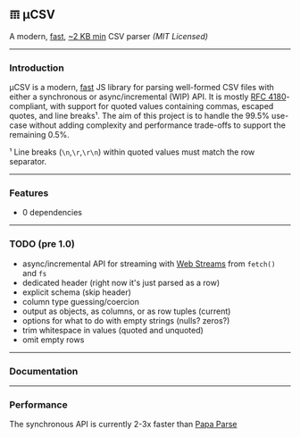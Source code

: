 ## 𝌠 μCSV

A modern, [fast](#performance), [~2 KB min](https://github.com/leeoniya/uCSV/tree/main/dist/uCSV.iife.min.js) CSV parser _(MIT Licensed)_

---
### Introduction

μCSV is a modern, [fast](#performance) JS library for parsing well-formed CSV files with either a synchronous or async/incremental (WIP) API.
It is mostly [RFC 4180](https://datatracker.ietf.org/doc/html/rfc4180)-compliant, with support for quoted values containing commas, escaped quotes, and line breaks¹.
The aim of this project is to handle the 99.5% use-case without adding complexity and performance trade-offs to support the remaining 0.5%.

¹ Line breaks (`\n`,`\r`,`\r\n`) within quoted values must match the row separator.

---
### Features

- 0 dependencies

---
### TODO (pre 1.0)

- async/incremental API for streaming with [Web Streams](https://css-tricks.com/web-streams-everywhere-and-fetch-for-node-js/) from `fetch()` and `fs`
- dedicated header (right now it's just parsed as a row)
- explicit schema (skip header)
- column type guessing/coercion
- output as objects, as columns, or as row tuples (current)
- options for what to do with empty strings (nulls? zeros?)
- trim whitespace in values (quoted and unquoted)
- omit empty rows

---
### Documentation

---
### Performance

The synchronous API is currently 2-3x faster than [Papa Parse](https://www.papaparse.com/)